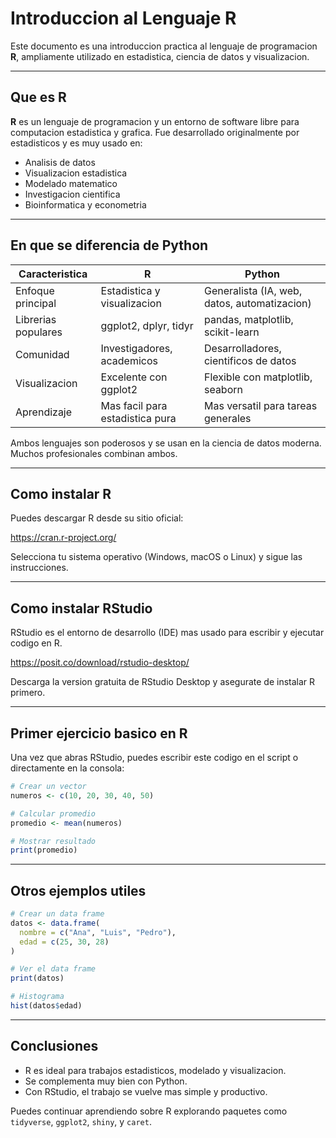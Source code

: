 
# Introduccion al Lenguaje R

Este documento es una introduccion practica al lenguaje de programacion **R**, ampliamente utilizado en estadistica, ciencia de datos y visualizacion.

---

## Que es R

**R** es un lenguaje de programacion y un entorno de software libre para computacion estadistica y grafica. Fue desarrollado originalmente por estadisticos y es muy usado en:

- Analisis de datos
- Visualizacion estadistica
- Modelado matematico
- Investigacion cientifica
- Bioinformatica y econometria

---

## En que se diferencia de Python

| Caracteristica         | R                                       | Python                                 |
|------------------------|-----------------------------------------|----------------------------------------|
| Enfoque principal      | Estadistica y visualizacion             | Generalista (IA, web, datos, automatizacion) |
| Librerias populares    | ggplot2, dplyr, tidyr                   | pandas, matplotlib, scikit-learn       |
| Comunidad              | Investigadores, academicos              | Desarrolladores, cientificos de datos  |
| Visualizacion          | Excelente con ggplot2                   | Flexible con matplotlib, seaborn       |
| Aprendizaje            | Mas facil para estadistica pura         | Mas versatil para tareas generales     |

Ambos lenguajes son poderosos y se usan en la ciencia de datos moderna. Muchos profesionales combinan ambos.

---

## Como instalar R

Puedes descargar R desde su sitio oficial:

https://cran.r-project.org/

Selecciona tu sistema operativo (Windows, macOS o Linux) y sigue las instrucciones.

---

## Como instalar RStudio

RStudio es el entorno de desarrollo (IDE) mas usado para escribir y ejecutar codigo en R.

https://posit.co/download/rstudio-desktop/

Descarga la version gratuita de RStudio Desktop y asegurate de instalar R primero.

---

## Primer ejercicio basico en R

Una vez que abras RStudio, puedes escribir este codigo en el script o directamente en la consola:

```r
# Crear un vector
numeros <- c(10, 20, 30, 40, 50)

# Calcular promedio
promedio <- mean(numeros)

# Mostrar resultado
print(promedio)
```

---

## Otros ejemplos utiles

```r
# Crear un data frame
datos <- data.frame(
  nombre = c("Ana", "Luis", "Pedro"),
  edad = c(25, 30, 28)
)

# Ver el data frame
print(datos)

# Histograma
hist(datos$edad)
```

---

## Conclusiones

- R es ideal para trabajos estadisticos, modelado y visualizacion.
- Se complementa muy bien con Python.
- Con RStudio, el trabajo se vuelve mas simple y productivo.

Puedes continuar aprendiendo sobre R explorando paquetes como `tidyverse`, `ggplot2`, `shiny`, y `caret`.

